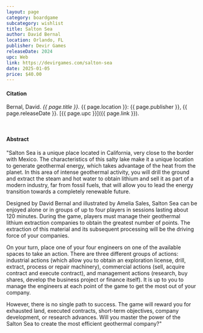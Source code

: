 ```yaml
---
layout: page
category: boardgame
subcategory: wishlist
title: Salton Sea
author: David Bernal
location: Orlando, FL
publisher: Devir Games
releaseDate: 2024
upc: Web
link: https://devirgames.com/salton-sea
date: 2025-01-05
price: $40.00
---
```


#### Citation

Bernal, David. *{{ page.title }}.* {{ page.location }}: {{ page.publisher }}, {{ page.releaseDate }}. [{{ page.upc }}]({{ page.link }}).

<br>


#### Abstract

"Salton Sea is a unique place located in California, very close to the border with Mexico. The characteristics of this salty lake make it a unique location to generate geothermal energy, which takes advantage of the heat from the planet. In this area of intense geothermal activity, you will drill the ground and extract the steam and hot water to obtain lithium and sell it as part of a modern industry, far from fossil fuels, that will allow you to lead the energy transition towards a completely renewable future.

Designed by David Bernal and illustrated by Amelia Sales, Salton Sea can be enjoyed alone or in groups of up to four players in sessions lasting about 120 minutes. During the game, players must manage their geothermal lithium extraction companies to obtain the greatest number of points. The extraction of this material and its subsequent processing will be the driving force of your companies.

On your turn, place one of your four engineers on one of the available spaces to take an action. There are three different groups of actions: industrial actions (which allow you to obtain an exploration license, drill, extract, process or repair machinery), commercial actions (sell, acquire contract and execute contract), and management actions (research, buy shares, develop the business project or finance itself). It is up to you to manage the engineers at each point of the game to get the most out of your company.

However, there is no single path to success. The game will reward you for exhausted land, executed contracts, short-term objectives, company development, or research advances. Will you master the power of the Salton Sea to create the most efficient geothermal company?"
